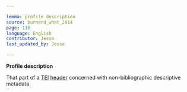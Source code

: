 ```yaml
---

lemma: profile description
source: burnard_what_2014
page: 110
language: English
contributor: Jesse
last_updated_by: Jesse

---
```

**Profile description**

That part of a [TEI](TEI.html) [header](header.html) concerned with non-bibliographic descriptive metadata.
